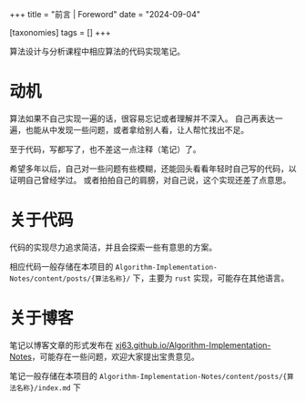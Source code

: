+++
title = "前言 | Foreword"
date = "2024-09-04"

[taxonomies]
tags = []
+++

算法设计与分析课程中相应算法的代码实现笔记。

<!-- more -->

# 动机

算法如果不自己实现一遍的话，很容易忘记或者理解并不深入。
自己再表达一遍，也能从中发现一些问题，或者拿给别人看，让人帮忙找出不足。

至于代码，写都写了，也不差这一点注释（笔记）了。

希望多年以后，自己对一些问题有些模糊，还能回头看看年轻时自己写的代码，以证明自己曾经学过。
或者拍拍自己的肩膀，对自己说，这个实现还差了点意思。

# 关于代码

代码的实现尽力追求简洁，并且会探索一些有意思的方案。

相应代码一般存储在本项目的 `Algorithm-Implementation-Notes/content/posts/{算法名称}/` 下，主要为 `rust` 实现，可能存在其他语言。

# 关于博客

笔记以博客文章的形式发布在 [xj63.github.io/Algorithm-Implementation-Notes](https://xj63.github.io/Algorithm-Implementation-Notes)，可能存在一些问题，欢迎大家提出宝贵意见。

笔记一般存储在本项目的 `Algorithm-Implementation-Notes/content/posts/{算法名称}/index.md` 下
